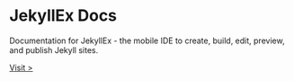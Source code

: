 # JekyllEx Docs

Documentation for JekyllEx - the mobile IDE to create, build, edit, preview, and publish Jekyll sites.

[Visit >](https://docs.jekyllex.xyz)
